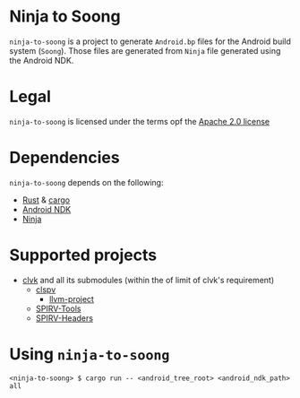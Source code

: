 # Ninja to Soong

`ninja-to-soong` is a project to generate `Android.bp` files for the Android build system (`Soong`). Those files are generated from `Ninja` file generated using the Android NDK.

# Legal

`ninja-to-soong` is licensed under the terms opf the [Apache 2.0 license](LICENSE)

# Dependencies

`ninja-to-soong` depends on the following:

* [Rust](https://www.rust-lang.org/) & [cargo](https://doc.rust-lang.org/cargo/)
* [Android NDK](https://developer.android.com/ndk)
* [Ninja](https://ninja-build.org/)

# Supported projects

* [clvk](https://github.com/kpet/clvk) and all its submodules (within the of limit of clvk's requirement)
  * [clspv](https://github.com/google/clspv)
    * [llvm-project](https://github.com/llvm/llvm-project)
  * [SPIRV-Tools](https://github.com/KhronosGroup/SPIRV-Tools)
  * [SPIRV-Headers](https://github.com/KhronosGroup/SPIRV-Headers)

# Using `ninja-to-soong`

```
<ninja-to-soong> $ cargo run -- <android_tree_root> <android_ndk_path> all
```
